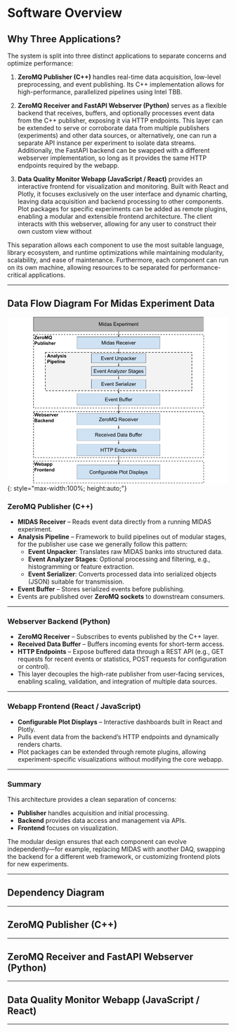 # Software Overview

## Why Three Applications?

The system is split into three distinct applications to separate concerns and optimize performance:

1. **ZeroMQ Publisher (C++)** handles real-time data acquisition, low-level preprocessing, and event publishing. Its C++ implementation allows for high-performance, parallelized pipelines using Intel TBB.

2. **ZeroMQ Receiver and FastAPI Webserver (Python)** serves as a flexible backend that receives, buffers, and optionally processes event data from the C++ publisher, exposing it via HTTP endpoints. This layer can be extended to serve or corroborate data from multiple publishers (experiments) and other data sources, or alternatively, one can run a separate API instance per experiment to isolate data streams. Additionally, the FastAPI backend can be swapped with a different webserver implementation, so long as it provides the same HTTP endpoints required by the webapp.

3. **Data Quality Monitor Webapp (JavaScript / React)** provides an interactive frontend for visualization and monitoring. Built with React and Plotly, it focuses exclusively on the user interface and dynamic charting, leaving data acquisition and backend processing to other components. Plot packages for specific experiments can be added as remote plugins, enabling a modular and extensible frontend architecture. The client interacts with this webserver, allowing for any user to construct their own custom view without 

This separation allows each component to use the most suitable language, library ecosystem, and runtime optimizations while maintaining modularity, scalability, and ease of maintenance. Furthermore, each component can run on its own machine, allowing resources to be separated for performance-critical applications.

---

## Data Flow Diagram For Midas Experiment Data
![DQM_Data_Flow](images/DQM_High_Level_Structure.png){: style="max-width:100%; height:auto;"}

### ZeroMQ Publisher (C++)

* **MIDAS Receiver** – Reads event data directly from a running MIDAS experiment.
* **Analysis Pipeline** – Framework to build pipelines out of modular stages, for the publisher use case we generally follow this pattern:
  * **Event Unpacker**: Translates raw MIDAS banks into structured data.
  * **Event Analyzer Stages**: Optional processing and filtering, e.g., histogramming or feature extraction.
  * **Event Serializer**: Converts processed data into serialized objects (JSON) suitable for transmission.
* **Event Buffer** – Stores serialized events before publishing.
* Events are published over **ZeroMQ sockets** to downstream consumers.

---

### Webserver Backend (Python)

* **ZeroMQ Receiver** – Subscribes to events published by the C++ layer.
* **Received Data Buffer** – Buffers incoming events for short-term access.
* **HTTP Endpoints** – Expose buffered data through a REST API (e.g., GET requests for recent events or statistics, POST requests for configuration or control).
* This layer decouples the high-rate publisher from user-facing services, enabling scaling, validation, and integration of multiple data sources.

---

### Webapp Frontend (React / JavaScript)

* **Configurable Plot Displays** – Interactive dashboards built in React and Plotly.
* Pulls event data from the backend’s HTTP endpoints and dynamically renders charts.
* Plot packages can be extended through remote plugins, allowing experiment-specific visualizations without modifying the core webapp.

---

### Summary

This architecture provides a clean separation of concerns:

* **Publisher** handles acquisition and initial processing.
* **Backend** provides data access and management via APIs.
* **Frontend** focuses on visualization.

The modular design ensures that each component can evolve independently—for example, replacing MIDAS with another DAQ, swapping the backend for a different web framework, or customizing frontend plots for new experiments.

---

## Dependency Diagram

---

## ZeroMQ Publisher (C++)

---

## ZeroMQ Receiver and FastAPI Webserver (Python)

---

## Data Quality Monitor Webapp (JavaScript / React)

---